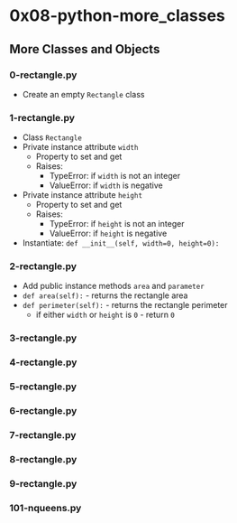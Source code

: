 # 0x08-python-more_classes

## More Classes and Objects
### 0-rectangle.py
* Create an empty `Rectangle` class

### 1-rectangle.py
* Class `Rectangle`
* Private instance attribute `width`
  * Property to set and get
  * Raises:
    * TypeError: if `width` is not an integer
    * ValueError: if `width` is negative
* Private instance attribute `height`
  * Property to set and get
  * Raises:
    * TypeError: if `height` is not an integer
    * ValueError: if `height` is negative
* Instantiate: `def __init__(self, width=0, height=0):`

### 2-rectangle.py
* Add public instance methods `area` and `parameter`
* `def area(self):` - returns the rectangle area
* `def perimeter(self):` - returns the rectangle perimeter
  * if either `width` or `height` is `0` - return `0`

### 3-rectangle.py
### 4-rectangle.py
### 5-rectangle.py
### 6-rectangle.py
### 7-rectangle.py
### 8-rectangle.py
### 9-rectangle.py

### 101-nqueens.py

